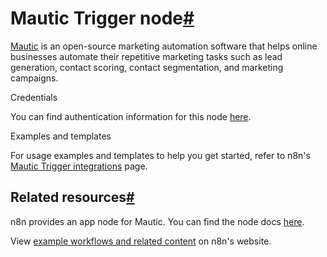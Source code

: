 [](https://github.com/n8n-io/n8n-docs/edit/main/docs/integrations/builtin/trigger-nodes/n8n-nodes-base.mautictrigger.md "Edit this page")

# Mautic Trigger node[#](#mautic-trigger-node "Permanent link")

[Mautic](https://www.mautic.org/) is an open-source marketing automation software that helps online businesses automate their repetitive marketing tasks such as lead generation, contact scoring, contact segmentation, and marketing campaigns.

Credentials

You can find authentication information for this node [here](../../credentials/mautic/).

Examples and templates

For usage examples and templates to help you get started, refer to n8n's [Mautic Trigger integrations](https://n8n.io/integrations/mautic-trigger/) page.

## Related resources[#](#related-resources "Permanent link")

n8n provides an app node for Mautic. You can find the node docs [here](../../app-nodes/n8n-nodes-base.mautic/).

View [example workflows and related content](https://n8n.io/integrations/mautic/) on n8n's website.